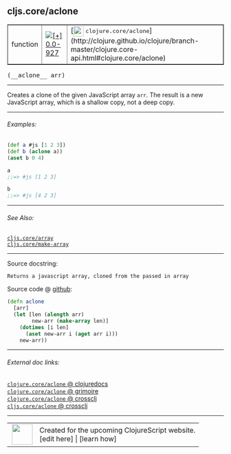 ## cljs.core/aclone



 <table border="1">
<tr>
<td>function</td>
<td><a href="https://github.com/cljsinfo/cljs-api-docs/tree/0.0-927"><img valign="middle" alt="[+] 0.0-927" title="Added in 0.0-927" src="https://img.shields.io/badge/+-0.0--927-lightgrey.svg"></a> </td>
<td>
[<img height="24px" valign="middle" src="http://i.imgur.com/1GjPKvB.png"> <samp>clojure.core/aclone</samp>](http://clojure.github.io/clojure/branch-master/clojure.core-api.html#clojure.core/aclone)
</td>
</tr>
</table>


 <samp>
(__aclone__ arr)<br>
</samp>

---

Creates a clone of the given JavaScript array `arr`.  The result is a new
JavaScript array, which is a shallow copy, not a deep copy.



---

###### Examples:

```clj
(def a #js [1 2 3])
(def b (aclone a))
(aset b 0 4)

a
;;=> #js [1 2 3]

b
;;=> #js [4 2 3]
```



---

###### See Also:

[`cljs.core/array`](../cljs.core/array.md)<br>
[`cljs.core/make-array`](../cljs.core/make-array.md)<br>

---


Source docstring:

```
Returns a javascript array, cloned from the passed in array
```


Source code @ [github](https://github.com/clojure/clojurescript/blob/r3030/src/cljs/cljs/core.cljs#L189-L196):

```clj
(defn aclone
  [arr]
  (let [len (alength arr)
        new-arr (make-array len)]
    (dotimes [i len]
      (aset new-arr i (aget arr i)))
    new-arr))
```

<!--
Repo - tag - source tree - lines:

 <pre>
clojurescript @ r3030
└── src
    └── cljs
        └── cljs
            └── <ins>[core.cljs:189-196](https://github.com/clojure/clojurescript/blob/r3030/src/cljs/cljs/core.cljs#L189-L196)</ins>
</pre>

-->

---



###### External doc links:

[`clojure.core/aclone` @ clojuredocs](http://clojuredocs.org/clojure.core/aclone)<br>
[`clojure.core/aclone` @ grimoire](http://conj.io/store/v1/org.clojure/clojure/1.7.0-beta3/clj/clojure.core/aclone/)<br>
[`clojure.core/aclone` @ crossclj](http://crossclj.info/fun/clojure.core/aclone.html)<br>
[`cljs.core/aclone` @ crossclj](http://crossclj.info/fun/cljs.core.cljs/aclone.html)<br>

---

 <table>
<tr><td>
<img valign="middle" align="right" width="48px" src="http://i.imgur.com/Hi20huC.png">
</td><td>
Created for the upcoming ClojureScript website.<br>
[edit here] | [learn how]
</td></tr></table>

[edit here]:https://github.com/cljsinfo/cljs-api-docs/blob/master/cljsdoc/cljs.core/aclone.cljsdoc
[learn how]:https://github.com/cljsinfo/cljs-api-docs/wiki/cljsdoc-files

<!--

This information was too distracting to show to readers, but I'll leave it
commented here since it is helpful to:

- pretty-print the data used to generate this document
- and show how to retrieve that data



The API data for this symbol:

```clj
{:description "Creates a clone of the given JavaScript array `arr`.  The result is a new\nJavaScript array, which is a shallow copy, not a deep copy.",
 :ns "cljs.core",
 :name "aclone",
 :signature ["[arr]"],
 :history [["+" "0.0-927"]],
 :type "function",
 :related ["cljs.core/array" "cljs.core/make-array"],
 :full-name-encode "cljs.core/aclone",
 :source {:code "(defn aclone\n  [arr]\n  (let [len (alength arr)\n        new-arr (make-array len)]\n    (dotimes [i len]\n      (aset new-arr i (aget arr i)))\n    new-arr))",
          :title "Source code",
          :repo "clojurescript",
          :tag "r3030",
          :filename "src/cljs/cljs/core.cljs",
          :lines [189 196]},
 :examples [{:id "422c4e",
             :content "```clj\n(def a #js [1 2 3])\n(def b (aclone a))\n(aset b 0 4)\n\na\n;;=> #js [1 2 3]\n\nb\n;;=> #js [4 2 3]\n```"}],
 :full-name "cljs.core/aclone",
 :clj-symbol "clojure.core/aclone",
 :docstring "Returns a javascript array, cloned from the passed in array"}

```

Retrieve the API data for this symbol:

```clj
;; from Clojure REPL
(require '[clojure.edn :as edn])
(-> (slurp "https://raw.githubusercontent.com/cljsinfo/cljs-api-docs/catalog/cljs-api.edn")
    (edn/read-string)
    (get-in [:symbols "cljs.core/aclone"]))
```

-->

